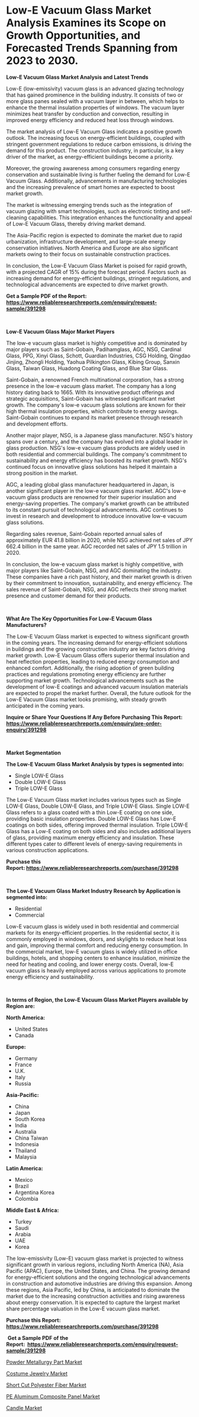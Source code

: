 <p><h1>Low-E Vacuum Glass Market Analysis Examines its Scope on Growth Opportunities, and Forecasted Trends Spanning from 2023 to 2030.</h1></p><p><strong>Low-E Vacuum Glass Market Analysis and Latest Trends</strong></p>
<p><p>Low-E (low-emissivity) vacuum glass is an advanced glazing technology that has gained prominence in the building industry. It consists of two or more glass panes sealed with a vacuum layer in between, which helps to enhance the thermal insulation properties of windows. The vacuum layer minimizes heat transfer by conduction and convection, resulting in improved energy efficiency and reduced heat loss through windows.</p><p>The market analysis of Low-E Vacuum Glass indicates a positive growth outlook. The increasing focus on energy-efficient buildings, coupled with stringent government regulations to reduce carbon emissions, is driving the demand for this product. The construction industry, in particular, is a key driver of the market, as energy-efficient buildings become a priority.</p><p>Moreover, the growing awareness among consumers regarding energy conservation and sustainable living is further fueling the demand for Low-E Vacuum Glass.  Additionally, advancements in manufacturing technologies and the increasing prevalence of smart homes are expected to boost market growth.</p><p>The market is witnessing emerging trends such as the integration of vacuum glazing with smart technologies, such as electronic tinting and self-cleaning capabilities. This integration enhances the functionality and appeal of Low-E Vacuum Glass, thereby driving market demand.</p><p>The Asia-Pacific region is expected to dominate the market due to rapid urbanization, infrastructure development, and large-scale energy conservation initiatives. North America and Europe are also significant markets owing to their focus on sustainable construction practices.</p><p>In conclusion, the Low-E Vacuum Glass Market is poised for rapid growth, with a projected CAGR of 15% during the forecast period. Factors such as increasing demand for energy-efficient buildings, stringent regulations, and technological advancements are expected to drive market growth.</p></p>
<p><strong>Get a Sample PDF of the Report:&nbsp; <a href="https://www.reliableresearchreports.com/enquiry/request-sample/391298">https://www.reliableresearchreports.com/enquiry/request-sample/391298</a></strong></p>
<p>&nbsp;</p>
<p><strong>Low-E Vacuum Glass Major Market Players</strong></p>
<p><p>The low-e vacuum glass market is highly competitive and is dominated by major players such as Saint-Gobain, Padihamglass, AGC, NSG, Cardinal Glass, PPG, Xinyi Glass, Schott, Guardian Industries, CSG Holding, Qingdao Jinjing, Zhongli Holding, Yaohua Pilkington Glass, Kibing Group, Sanxin Glass, Taiwan Glass, Huadong Coating Glass, and Blue Star Glass.</p><p>Saint-Gobain, a renowned French multinational corporation, has a strong presence in the low-e vacuum glass market. The company has a long history dating back to 1665. With its innovative product offerings and strategic acquisitions, Saint-Gobain has witnessed significant market growth. The company's low-e vacuum glass solutions are known for their high thermal insulation properties, which contribute to energy savings. Saint-Gobain continues to expand its market presence through research and development efforts.</p><p>Another major player, NSG, is a Japanese glass manufacturer. NSG's history spans over a century, and the company has evolved into a global leader in glass production. NSG's low-e vacuum glass products are widely used in both residential and commercial buildings. The company's commitment to sustainability and energy efficiency has boosted its market growth. NSG's continued focus on innovative glass solutions has helped it maintain a strong position in the market.</p><p>AGC, a leading global glass manufacturer headquartered in Japan, is another significant player in the low-e vacuum glass market. AGC's low-e vacuum glass products are renowned for their superior insulation and energy-saving properties. The company's market growth can be attributed to its constant pursuit of technological advancements. AGC continues to invest in research and development to introduce innovative low-e vacuum glass solutions.</p><p>Regarding sales revenue, Saint-Gobain reported annual sales of approximately EUR 41.8 billion in 2020, while NSG achieved net sales of JPY 662.4 billion in the same year. AGC recorded net sales of JPY 1.5 trillion in 2020.</p><p>In conclusion, the low-e vacuum glass market is highly competitive, with major players like Saint-Gobain, NSG, and AGC dominating the industry. These companies have a rich past history, and their market growth is driven by their commitment to innovation, sustainability, and energy efficiency. The sales revenue of Saint-Gobain, NSG, and AGC reflects their strong market presence and customer demand for their products.</p></p>
<p>&nbsp;</p>
<p><strong>What Are The Key Opportunities For Low-E Vacuum Glass Manufacturers?</strong></p>
<p><p>The Low-E Vacuum Glass market is expected to witness significant growth in the coming years. The increasing demand for energy-efficient solutions in buildings and the growing construction industry are key factors driving market growth. Low-E Vacuum Glass offers superior thermal insulation and heat reflection properties, leading to reduced energy consumption and enhanced comfort. Additionally, the rising adoption of green building practices and regulations promoting energy efficiency are further supporting market growth. Technological advancements such as the development of low-E coatings and advanced vacuum insulation materials are expected to propel the market further. Overall, the future outlook for the Low-E Vacuum Glass market looks promising, with steady growth anticipated in the coming years.</p></p>
<p><strong>Inquire or Share Your Questions If Any Before Purchasing This Report: <a href="https://www.reliableresearchreports.com/enquiry/pre-order-enquiry/391298">https://www.reliableresearchreports.com/enquiry/pre-order-enquiry/391298</a></strong></p>
<p>&nbsp;</p>
<p><strong>Market Segmentation</strong></p>
<p><strong>The Low-E Vacuum Glass Market Analysis by types is segmented into:</strong></p>
<p><ul><li>Single LOW-E Glass</li><li>Double LOW-E Glass</li><li>Triple LOW-E Glass</li></ul></p>
<p><p>The Low-E Vacuum Glass market includes various types such as Single LOW-E Glass, Double LOW-E Glass, and Triple LOW-E Glass. Single LOW-E Glass refers to a glass coated with a thin Low-E coating on one side, providing basic insulation properties. Double LOW-E Glass has Low-E coatings on both sides, offering improved thermal insulation. Triple LOW-E Glass has a Low-E coating on both sides and also includes additional layers of glass, providing maximum energy efficiency and insulation. These different types cater to different levels of energy-saving requirements in various construction applications.</p></p>
<p><strong>Purchase this Report:&nbsp;<a href="https://www.reliableresearchreports.com/purchase/391298">https://www.reliableresearchreports.com/purchase/391298</a></strong></p>
<p>&nbsp;</p>
<p><strong>The Low-E Vacuum Glass Market Industry Research by Application is segmented into:</strong></p>
<p><ul><li>Residential</li><li>Commercial</li></ul></p>
<p><p>Low-E vacuum glass is widely used in both residential and commercial markets for its energy-efficient properties. In the residential sector, it is commonly employed in windows, doors, and skylights to reduce heat loss and gain, improving thermal comfort and reducing energy consumption. In the commercial market, low-E vacuum glass is widely utilized in office buildings, hotels, and shopping centers to enhance insulation, minimize the need for heating and cooling, and lower energy costs. Overall, low-E vacuum glass is heavily employed across various applications to promote energy efficiency and sustainability.</p></p>
<p>&nbsp;</p>
<p><strong>In terms of Region, the Low-E Vacuum Glass Market Players available by Region are:</strong></p>
<p>
    <p> <strong> North America: </strong>
        <ul>
            <li>United States</li>
            <li>Canada</li>
        </ul>
        </p> 
    <p> <strong> Europe: </strong>
        <ul>
            <li>Germany</li>
            <li>France</li>
            <li>U.K.</li>
            <li>Italy</li>
            <li>Russia</li>
        </ul>
        </p> 
    <p> <strong> Asia-Pacific: </strong>
        <ul>
            <li>China</li>
            <li>Japan</li>
            <li>South Korea</li>
            <li>India</li>
            <li>Australia</li>
            <li>China Taiwan</li>
            <li>Indonesia</li>
            <li>Thailand</li>
            <li>Malaysia</li>
        </ul>
        </p> 
    <p> <strong> Latin America: </strong>
        <ul>
            <li>Mexico</li>
            <li>Brazil</li>
            <li>Argentina Korea</li>
            <li>Colombia</li>
        </ul>
        </p> 
    <p> <strong> Middle East & Africa: </strong>
        <ul>
            <li>Turkey</li>
            <li>Saudi</li>
            <li>Arabia</li>
            <li>UAE</li>
            <li>Korea</li>
        </ul>
    </p>
    </p>
<p><p>The low-emissivity (Low-E) vacuum glass market is projected to witness significant growth in various regions, including North America (NA), Asia Pacific (APAC), Europe, the United States, and China. The growing demand for energy-efficient solutions and the ongoing technological advancements in construction and automotive industries are driving this expansion. Among these regions, Asia Pacific, led by China, is anticipated to dominate the market due to the increasing construction activities and rising awareness about energy conservation. It is expected to capture the largest market share percentage valuation in the Low-E vacuum glass market.</p></p>
<p><strong>Purchase this Report: <a href="https://www.reliableresearchreports.com/purchase/391298">https://www.reliableresearchreports.com/purchase/391298</a></strong></p>
<p>&nbsp;<strong>Get a Sample PDF of the Report:&nbsp;&nbsp;<a href="https://www.reliableresearchreports.com/enquiry/request-sample/391298">https://www.reliableresearchreports.com/enquiry/request-sample/391298</a></strong></p>
<p><strong></strong></p>
<p><p><a href="https://github.com/dziulagalemab/Market-Research-Report-List-1/blob/main/powder-metallurgy-part-market.md">Powder Metallurgy Part Market</a></p><p><a href="https://www.linkedin.com/pulse/costume-jewelry-market-size-share-amp-trends-analysis-report-odnde/">Costume Jewelry Market</a></p><p><a href="https://github.com/abbypearson7765/Market-Research-Report-List-1/blob/main/short-cut-polyester-fiber-market.md">Short Cut Polyester Fiber Market</a></p><p><a href="https://medium.com/@shanelerde/pe-aluminum-composite-panel-market-insight-market-trends-growth-forecasted-from-2023-to-2030-257fdd89d87c">PE Aluminum Composite Panel Market</a></p><p><a href="https://www.linkedin.com/pulse/candle-market-challenges-opportunities-growth-drivers-g2rke/">Candle Market</a></p></p>